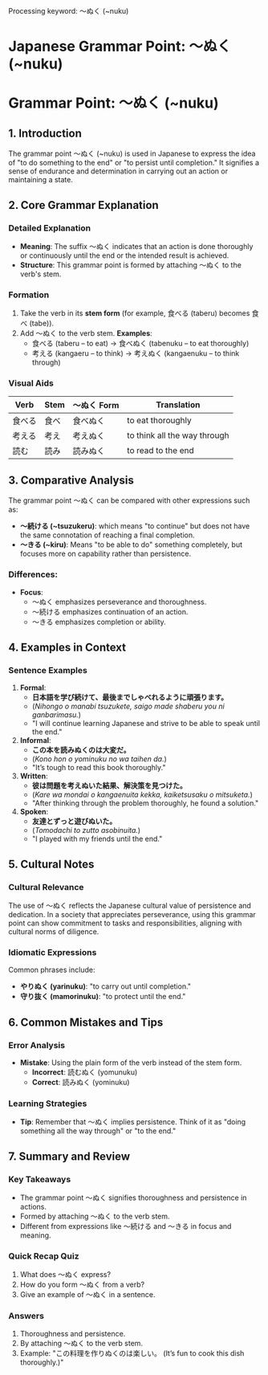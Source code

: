 Processing keyword:  ～ぬく (~nuku)
# Japanese Grammar Point:  ～ぬく (~nuku)
# Grammar Point: ～ぬく (~nuku)
## 1. Introduction
The grammar point ～ぬく (~nuku) is used in Japanese to express the idea of "to do something to the end" or "to persist until completion." It signifies a sense of endurance and determination in carrying out an action or maintaining a state.
## 2. Core Grammar Explanation
### Detailed Explanation
- **Meaning**: The suffix ～ぬく indicates that an action is done thoroughly or continuously until the end or the intended result is achieved.
- **Structure**: This grammar point is formed by attaching ～ぬく to the verb's stem.
### Formation
1. Take the verb in its **stem form** (for example, 食べる (taberu) becomes 食べ (tabe)).
2. Add ～ぬく to the verb stem.
   **Examples**:
   - 食べる (taberu – to eat) → 食べぬく (tabenuku – to eat thoroughly)
   - 考える (kangaeru – to think) → 考えぬく (kangaenuku – to think through)
### Visual Aids
| Verb | Stem | ～ぬく Form | Translation               |
|------|------|-------------|---------------------------|
| 食べる | 食べ  | 食べぬく    | to eat thoroughly          |
| 考える | 考え  | 考えぬく    | to think all the way through |
| 読む   | 読み  | 読みぬく     | to read to the end        |
## 3. Comparative Analysis
The grammar point ～ぬく can be compared with other expressions such as:
- **～続ける (~tsuzukeru)**: which means "to continue" but does not have the same connotation of reaching a final completion.
- **～きる (~kiru)**: Means "to be able to do" something completely, but focuses more on capability rather than persistence.
### Differences:
- **Focus**: 
  - ～ぬく emphasizes perseverance and thoroughness.
  - ～続ける emphasizes continuation of an action.
  - ～きる emphasizes completion or ability.
## 4. Examples in Context
### Sentence Examples
1. **Formal**: 
   - **日本語を学び続けて、最後までしゃべれるように頑張ります。**
   - (*Nihongo o manabi tsuzukete, saigo made shaberu you ni ganbarimasu.*)
   - "I will continue learning Japanese and strive to be able to speak until the end."
2. **Informal**: 
   - **この本を読みぬくのは大変だ。**
   - (*Kono hon o yominuku no wa taihen da.*)
   - "It’s tough to read this book thoroughly."
3. **Written**:
   - **彼は問題を考えぬいた結果、解決策を見つけた。**
   - (*Kare wa mondai o kangaenuita kekka, kaiketsusaku o mitsuketa.*)
   - "After thinking through the problem thoroughly, he found a solution."
4. **Spoken**:
   - **友達とずっと遊びぬいた。**
   - (*Tomodachi to zutto asobinuita.*)
   - "I played with my friends until the end."
## 5. Cultural Notes
### Cultural Relevance
The use of ～ぬく reflects the Japanese cultural value of persistence and dedication. In a society that appreciates perseverance, using this grammar point can show commitment to tasks and responsibilities, aligning with cultural norms of diligence.
### Idiomatic Expressions
Common phrases include:
- **やりぬく (yarinuku)**: "to carry out until completion."
- **守り抜く (mamorinuku)**: "to protect until the end."
## 6. Common Mistakes and Tips
### Error Analysis
- **Mistake**: Using the plain form of the verb instead of the stem form.
  - **Incorrect**: 読むぬく (yomunuku)
  - **Correct**: 読みぬく (yominuku)
### Learning Strategies
- **Tip**: Remember that ～ぬく implies persistence. Think of it as "doing something all the way through" or "to the end."
## 7. Summary and Review
### Key Takeaways
- The grammar point ～ぬく signifies thoroughness and persistence in actions.
- Formed by attaching ～ぬく to the verb stem.
- Different from expressions like ～続ける and ～きる in focus and meaning.
### Quick Recap Quiz
1. What does ～ぬく express?
2. How do you form ～ぬく from a verb?
3. Give an example of ～ぬく in a sentence.
### Answers
1. Thoroughness and persistence.
2. By attaching ～ぬく to the verb stem.
3. Example: "この料理を作りぬくのは楽しい。 (It’s fun to cook this dish thoroughly.)"
